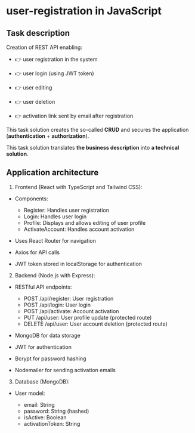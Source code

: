 # user-registration in JavaScript

## Task description

Creation of REST API enabling:

- 👉 user registration in the system

- 👉 user login (using JWT token)

- 👉 user editing

- 👉 user deletion

- 👉 activation link sent by email after registration

This task solution creates the so-called **CRUD** and secures the application (**authentication** + **authorization**).

This task solution translates **the business description** into **a technical solution**.

## Application architecture

1. Frontend (React with TypeScript and Tailwind CSS):

- Components:

  - Register: Handles user registration
  - Login: Handles user login
  - Profile: Displays and allows editing of user profile
  - ActivateAccount: Handles account activation

- Uses React Router for navigation
- Axios for API calls
- JWT token stored in localStorage for authentication

2. Backend (Node.js with Express):

- RESTful API endpoints:

  - POST /api/register: User registration
  - POST /api/login: User login
  - POST /api/activate: Account activation
  - PUT /api/user: User profile update (protected route)
  - DELETE /api/user: User account deletion (protected route)

- MongoDB for data storage
- JWT for authentication
- Bcrypt for password hashing
- Nodemailer for sending activation emails

3. Database (MongoDB):

- User model:

  - email: String
  - password: String (hashed)
  - isActive: Boolean
  - activationToken: String
